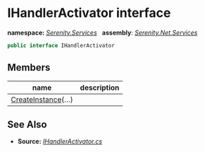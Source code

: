 # IHandlerActivator interface
**namespace:** *[Serenity.Services](../README.md#serenity.services-namespace)*   **assembly**: *[Serenity.Net.Services](../README.md)*

```csharp
public interface IHandlerActivator
```

## Members

| name | description |
| --- | --- |
| [CreateInstance](IHandlerActivator/CreateInstance.md)(…) |  |

## See Also

* **Source:** *[IHandlerActivator.cs](https://github.com/serenity-is/Serenity/blob/master/src/Serenity.Net.Services/RequestHandlers/Handler/IHandlerActivator.cs)*